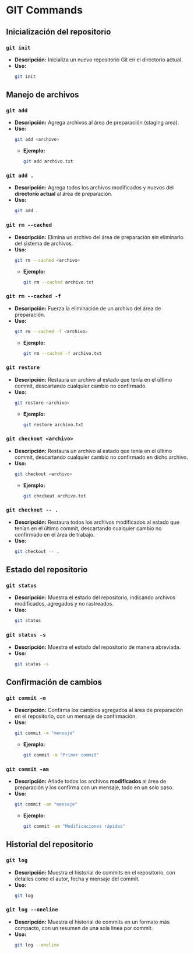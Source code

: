 # GIT Commands


## Inicialización del repositorio
### `git init`
- **Descripción:** Inicializa un nuevo repositorio Git en el directorio actual.
- **Uso:**
  ```bash
  git init
  ```


## Manejo de archivos
### `git add`
- **Descripción:** Agrega archivos al área de preparación (staging area).
- **Uso:**
  ```bash
  git add <archivo>
  ```
  - **Ejemplo:**
    ```bash
    git add archivo.txt
    ```

### `git add .`
- **Descripción:** Agrega todos los archivos modificados y nuevos del **directorio actual** al área de preparación.
- **Uso:**
  ```bash
  git add .
  ```

### `git rm --cached`
- **Descripción:** Elimina un archivo del área de preparación sin eliminarlo del sistema de archivos.
- **Uso:**
  ```bash
  git rm --cached <archivo>
  ```
  - **Ejemplo:**
    ```bash
    git rm --cached archivo.txt
    ```

### `git rm --cached -f`
- **Descripción:** Fuerza la eliminación de un archivo del área de preparación.
- **Uso:**
  ```bash
  git rm --cached -f <archivo>
  ```
  - **Ejemplo:**
    ```bash
    git rm --cached -f archivo.txt
    ```
  
### `git restore`
- **Descripción:** Restaura un archivo al estado que tenía en el último commit, descartando cualquier cambio no confirmado.
- **Uso:**
  ```bash
  git restore <archivo>
  ```
  - **Ejemplo:**
    ```bash
    git restore archivo.txt
    ```

### `git checkout <archivo>`
- **Descripción:** Restaura un archivo al estado que tenía en el último commit, descartando cualquier cambio no confirmado en dicho archivo.
- **Uso:**
  ```bash
  git checkout <archivo>
  ```
  - **Ejemplo:**
    ```bash
    git checkout archivo.txt
    ```

### `git checkout -- .`
- **Descripción:** Restaura todos los archivos modificados al estado que tenían en el último commit, descartando cualquier cambio no confirmado en el área de trabajo.
- **Uso:**
  ```bash
  git checkout -- .
  ```


## Estado del repositorio
### `git status`
- **Descripción:** Muestra el estado del repositorio, indicando archivos modificados, agregados y no rastreados.
- **Uso:**
  ```bash
  git status
  ```

### `git status -s`
- **Descripción:** Muestra el estado del repositorio de manera abreviada.
- **Uso:**
  ```bash
  git status -s
  ```


## Confirmación de cambios
### `git commit -m`
- **Descripción:** Confirma los cambios agregados al área de preparación en el repositorio, con un mensaje de confirmación.
- **Uso:**
  ```bash
  git commit -m "mensaje"
  ```
  - **Ejemplo:**
    ```bash
    git commit -m "Primer commit"
    ```

### `git commit -am`
- **Descripción:** Añade todos los archivos **modificados** al área de preparación y los confirma con un mensaje, todo en un solo paso.
- **Uso:**
  ```bash
  git commit -am "mensaje"
  ```
  - **Ejemplo:**
    ```bash
    git commit -am "Modificaciones rápidas"
    ```


## Historial del repositorio
### `git log`
- **Descripción:** Muestra el historial de commits en el repositorio, con detalles como el autor, fecha y 
mensaje del commit.
- **Uso:**
  ```bash
  git log
  ```

### `git log --oneline`
- **Descripción:** Muestra el historial de commits en un formato más compacto, con un resumen de una sola linea
por commit.
- **Uso:**
  ```bash
  git log --oneline
  ```